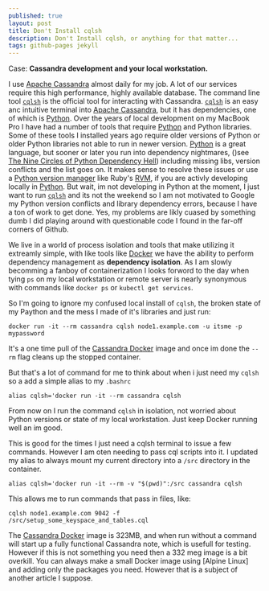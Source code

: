 ```yaml
---
published: true
layout: post
title: Don't Install cqlsh
description: Don't Install cqlsh, or anything for that matter...
tags: github-pages jekyll
---
```


Case: **Cassandra development and your local workstation.**

I use [Apache Cassandra] almost daily for my job. A lot of our services
require this high performance, highly available database. The command line
tool [`cqlsh`] is the official tool for interacting with Cassandra. [`cqlsh`] is 
an easy anc intuitive terminal into [Apache Cassandra], but it has dependencies,
one of which is [Python]. Over the years of local development on my MacBook 
Pro I have had a number of tools that require [Python] and Python libraries. Some
of these tools I installed years ago require older versions of Python or older
Python libraries not able to run in newer version. [Python] is a great 
language, but sooner or later you run into dependency nightmares, 
()see [The Nine Circles of Python Dependency Hell]) including missing libs, version 
conflicts and the list goes on. It makes sense to resolve these issues or use a 
[Python version manager](https://github.com/pyenv/pyenv)
like Ruby's [RVM](https://rvm.io/), if you are activly developing locally in 
[Python]. But wait, im not developing in Python at the moment, I just want to 
run [`cqlsh`] and its not the weekend so I am not motivated to Google my Python 
version conflicts and library dependency errors, because I have a ton of work 
to get done. Yes, my problems are likly cuased by something dumb I did 
playing around with questionable code I found in the far-off corners of Github.

We live in a world of process isolation and tools that make utilizing it extreamly 
simple, with like tools like [Docker] we have the ability to perform 
dependency management as **dependency isolation**. As I am slowly becomming 
a fanboy of containerization I looks forword to the day when tying `ps` on my
local workstation or remote server is nearly synonymous with commands like `docker ps`
or `kubectl get services`.

So I'm going to ignore my confused local install of `cqlsh`, the 
broken state of my Paython and the mess I made of it's libraries and just run:

`docker run -it --rm cassandra cqlsh node1.example.com -u itsme -p mypassword`

It's a one time pull of the [Cassandra Docker] image and once im done the `--rm` flag
cleans up the stopped container. 

But that's a lot of command for me to think about when i just need my `cqlsh` so 
a add a simple alias to my `.bashrc`

`alias cqlsh='docker run -it --rm cassandra cqlsh` 

From now on I run the command `cqlsh` in isolation, not worried about Python
versions or state of my local workstation. Just keep Docker running well an im
good.

This is good for the times I just need a cqlsh terminal to issue a few commands. However
I am oten needing to pass cql scripts into it. I updated my alias to always mount my
current directory into a `/src` directory in the container.

`alias cqlsh='docker run -it --rm -v "$(pwd)":/src cassandra cqlsh`

This allows me to run commands that pass in files, like:

`cqlsh node1.example.com 9042 -f /src/setup_some_keyspace_and_tables.cql`

The [Cassandra Docker] image is 323MB, and when run without a command will start up
a fully functional Cassandra note, which is usefull for testing. However if
this is not something you need then a 332 meg image is a bit overkill. You can 
always make a small Docker image using [Alpine Linux] and adding only the packages 
you need. However that is a subject of another article I suppose.

[Docker]: https://www.docker.com/
[Apache Cassandra]: http://cassandra.apache.org/
[Python]: https://www.python.org/
[`cqlsh`]: http://cassandra.apache.org/doc/latest/tools/cqlsh.html
[Cassandra Docker]: https://hub.docker.com/_/cassandra/
[The Nine Circles of Python Dependency Hell]: https://medium.com/knerd/the-nine-circles-of-python-dependency-hell-481d53e3e025